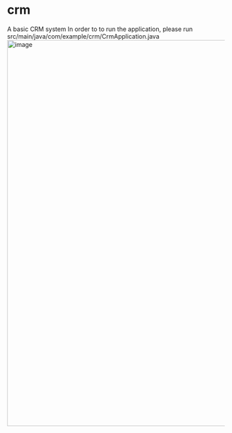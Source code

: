 # crm
A basic CRM system
In order to to run the application, please run src/main/java/com/example/crm/CrmApplication.java 
<img width="896" alt="image" src="https://github.com/egeusel/crm/assets/70256223/ced44186-8e2e-4c67-92f0-91bb2769d184">
